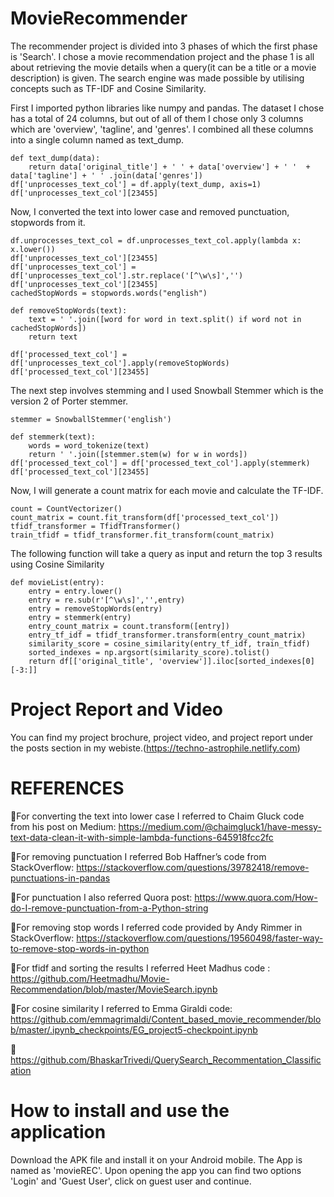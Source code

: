 # MovieRecommender
The recommender project is divided into 3 phases of which the first phase is 'Search'. I chose a movie recommendation project and the phase 1 is all about retrieving the movie details when a query(it can be a title or a movie description) is given. The search engine was made possible by utilising concepts such as TF-IDF and Cosine Similarity.</br>

First I imported python libraries like numpy and pandas. The dataset I chose has a total of 24 columns, but out of all of them I
chose only 3 columns which are 'overview', 'tagline', and 'genres'. I combined all these columns into a single column named as text_dump.

    def text_dump(data):
        return data['original_title'] + ' ' + data['overview'] + ' '  + data['tagline'] + ' ' .join(data['genres'])
    df['unprocesses_text_col'] = df.apply(text_dump, axis=1)
    df['unprocesses_text_col'][23455]

Now, I converted the text into lower case and removed punctuation, stopwords from it.

    df.unprocesses_text_col = df.unprocesses_text_col.apply(lambda x: x.lower())
    df['unprocesses_text_col'][23455]
    df['unprocesses_text_col'] = df['unprocesses_text_col'].str.replace('[^\w\s]','')
    df['unprocesses_text_col'][23455]
    cachedStopWords = stopwords.words("english")

    def removeStopWords(text):
        text = ' '.join([word for word in text.split() if word not in cachedStopWords])
        return text

    df['processed_text_col'] = df['unprocesses_text_col'].apply(removeStopWords)
    df['processed_text_col'][23455]
    
 The next step involves stemming and I used Snowball Stemmer which is the version 2 of Porter stemmer.

    stemmer = SnowballStemmer('english')

    def stemmerk(text):
        words = word_tokenize(text)
        return ' '.join([stemmer.stem(w) for w in words])
    df['processed_text_col'] = df['processed_text_col'].apply(stemmerk)
    df['processed_text_col'][23455]
    
Now, I will generate a count matrix for each movie and calculate the TF-IDF.

    count = CountVectorizer()
    count_matrix = count.fit_transform(df['processed_text_col'])
    tfidf_transformer = TfidfTransformer()
    train_tfidf = tfidf_transformer.fit_transform(count_matrix)
    
The following function will take a query as input and return the top 3 results using Cosine Similarity

    def movieList(entry):
        entry = entry.lower()
        entry = re.sub(r'[^\w\s]','',entry)
        entry = removeStopWords(entry)
        entry = stemmerk(entry)
        entry_count_matrix = count.transform([entry])
        entry_tf_idf = tfidf_transformer.transform(entry_count_matrix)
        similarity_score = cosine_similarity(entry_tf_idf, train_tfidf)
        sorted_indexes = np.argsort(similarity_score).tolist()
        return df[['original_title', 'overview']].iloc[sorted_indexes[0][-3:]]
    
    
# Project Report and Video    
You can find my project brochure, project video, and project report under the posts section in my webiste.(https://techno-astrophile.netlify.com)


# REFERENCES

For converting the text into lower case I referred to Chaim Gluck code from his post on Medium: https://medium.com/@chaimgluck1/have-messy-text-data-clean-it-with-simple-lambda-functions-645918fcc2fc

For removing punctuation I referred Bob Haffner’s code from StackOverflow: https://stackoverflow.com/questions/39782418/remove-punctuations-in-pandas

For punctuation I also referred Quora post: https://www.quora.com/How-do-I-remove-punctuation-from-a-Python-string

For removing stop words I referred code provided by Andy Rimmer in StackOverflow: https://stackoverflow.com/questions/19560498/faster-way-to-remove-stop-words-in-python

For tfidf and sorting the results I referred Heet Madhus code : https://github.com/Heetmadhu/Movie-Recommendation/blob/master/MovieSearch.ipynb

For cosine similarity I referred to Emma Giraldi code: https://github.com/emmagrimaldi/Content_based_movie_recommender/blob/master/.ipynb_checkpoints/EG_project5-checkpoint.ipynb

 https://github.com/BhaskarTrivedi/QuerySearch_Recommentation_Classification

# How to install and use the application
Download the APK file and install it on your Android mobile. The App is named as 'movieREC'. Upon opening the app you can find two options 'Login' and 'Guest User', click on guest user and continue. 


